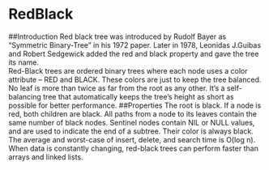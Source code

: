 # RedBlack
##Introduction 
Red black tree was introduced by Rudolf Bayer as “Symmetric Binary-Tree” in his 1972 paper. 
Later in 1978, Leonidas J.Guibas and Robert Sedgewick added the red and black property and gave the tree its name.  
Red-Black trees are ordered binary trees where each node uses a color attribute – RED and BLACK.
These colors are just to keep the tree balanced.
No leaf is more than twice as far from the root as any other.
It’s a self-balancing tree that automatically keeps the tree’s height as short as possible for better performance.
##Properties
The root is black.
If a node is red, both children are black.
All paths from a node to its leaves contain the same number of black nodes.
Sentinel nodes contain NIL or NULL values, and are used to indicate the end of a subtree. Their color is always black. 
The average and worst-case of insert, delete, and search time is O(log n).
When data is constantly changing, red-black trees can perform faster than arrays and linked lists.
